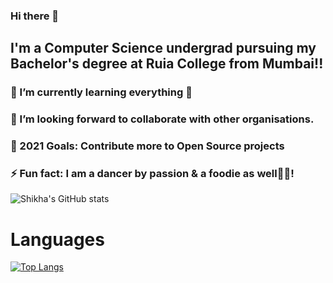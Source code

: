 ### Hi there 👋

## I'm a Computer Science undergrad pursuing my Bachelor's degree at Ruia College from Mumbai!!
### 🌱 I’m currently learning everything 🤣
### 👯 I’m looking forward to collaborate with other organisations.
### 🚀 2021 Goals: Contribute more to Open Source projects
### ⚡ Fun fact: I am a dancer by passion & a foodie as well🍕😂!   
 ![Shikha's GitHub stats](https://github-readme-stats.vercel.app/api?username=shikha12264&show_icons=true&theme=dark)
   # Languages
 [![Top Langs](https://github-readme-stats.vercel.app/api/top-langs/?username=shikha12264)](https://github.com/shikha12264/github-readme-stats&show_icons=true&theme=dark)



